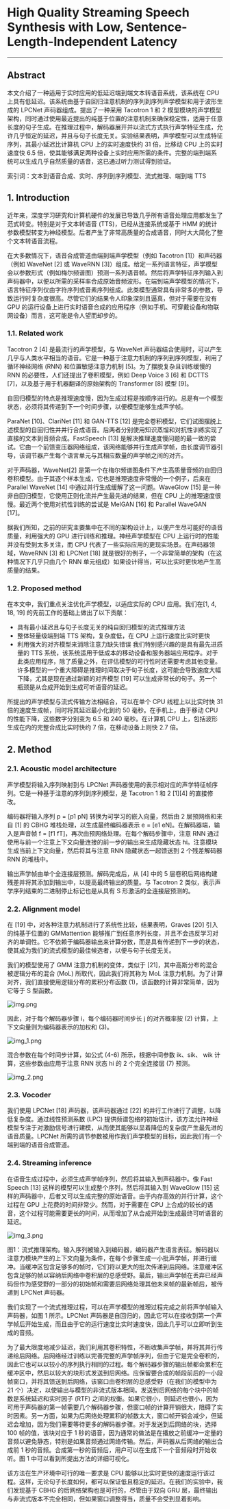 # High Quality Streaming Speech Synthesis with Low, Sentence-Length-Independent Latency
___
##  Abstract
本文介绍了一种适用于实时应用的低延迟端到端文本转语音系统，该系统在 CPU 上具有低延迟。该系统由基于自回归注意机制的序列到序列声学模型和用于波形生成的 LPCNet 声码器组成。提出了一种采用 Tacotron 1 和 2 模型模块的声学模型架构，同时通过使用最近提出的纯基于位置的注意机制来确保稳定性，适用于任意长度的句子生成。在推理过程中，解码器展开并以流式方式执行声学特征生成，允许几乎恒定的延迟，并且与句子长度无关。实验结果表明，声学模型可以生成特征序列，其最小延迟比计算机 CPU 上的实时速度快约 31 倍，比移动 CPU 上的实时速度快 6.5 倍，使其能够满足两种设备上实时应用所需的条件。完整的端到端系统可以生成几乎自然质量的语音，这已通过听力测试得到验证。

索引词：文本到语音合成、实时、序列到序列模型、流式推理、端到端 TTS
## 1. Introduction
近年来，深度学习研究和计算机硬件的发展已导致几乎所有语音处理应用都发生了范式转变。特别是对于文本转语音 (TTS)，已经从连接系统或基于 HMM 的统计参数模型转变为神经模型。后者产生了非常高质量的合成语音，同时大大简化了整个文本转语音流程。

在大多数情况下，语音合成管道由端到端声学模型（例如 Tacotron [1]）和声码器（例如 WaveNet [2] 或 WaveRNN [3]）组成。给定一系列语言特征，声学模型会以参数形式（例如梅尔频谱图）预测一系列语音帧。然后将声学特征序列输入到声码器中，以便以所需的采样率合成原始音频波形。在端到端声学模型的情况下，语言特征序列仅由字符序列或音素序列组成。此类模型通常具有非常多的参数，导致运行时复杂度很高。尽管它们的结果令人印象深刻且逼真，但对于需要在没有 GPU 的运行设备上进行实时语音合成的应用程序（例如手机、可穿戴设备和物联网设备）而言，这可能是令人望而却步的。

###  1.1. Related work
Tacotron 2 [4] 是最流行的声学模型，与 WaveNet 声码器结合使用时，可以产生几乎与人类水平相当的语音。它是一种基于注意力机制的序列到序列模型，利用了循环神经网络 (RNN) 和位置敏感注意力机制 [5]。为了摆脱复杂且训练缓慢的 RNN 的必要性，人们还提出了卷积模型，例如 Deep Voice 3 [6] 和 DCTTS [7]，以及基于用于机器翻译的原始架构的 Transformer [8] 模型 [9]。  

自回归模型的特点是推理速度慢，因为生成过程是按顺序进行的。总是有一个模型状态，必须将其传递到下一个时间步骤，以便模型能够生成声学帧。

ParaNet [10]、ClariNet [11] 和 GAN-TTS [12] 是完全卷积模型，它们试图摆脱上述模型的自回归性并并行合成语音。后两者分别使用知识蒸馏和对抗性训练实现了直接的文本到音频合成。FastSpeech [13] 是解决推理速度慢问题的最一致的尝试。它由一个前馈变压器网络组成，该网络能够并行生成声学帧，由长度调节器引导，该调节器产生每个语言单元与其相应数量的声学帧之间的对齐。

对于声码器，WaveNet[2] 是第一个在梅尔频谱图条件下产生高质量音频的自回归卷积模型。由于其逐个样本生成，它也是推理速度非常慢的一个例子，后来在 Parallel WaveNet [14] 中通过并行生成缓解了这一问题。WaveGlow [15] 是一种非自回归模型，它使用正则化流并产生最先进的结果，但在 CPU 上的推理速度很慢。最近两个使用对抗性训练的尝试是 MelGAN [16] 和 Parallel WaveGAN [17]。

据我们所知，之前的研究主要集中在不同的架构设计上，以便产生尽可能好的语音质量，利用强大的 GPU 进行训练和推理。神经声学模型在 CPU 上运行时的性能并没有受到太多关注，而 CPU 代表了一些实际应用的更现实场景。在声码器领域，WaveRNN [3] 和 LPCNet [18] 就是很好的例子，一个非常简单的架构（在这种情况下几乎只由几个 RNN 单元组成）如果设计得当，可以比实时更快地产生高质量的结果。
###  1.2. Proposed method
在本文中，我们重点关注优化声学模型，以适应实际的 CPU 应用。我们在[1, 4, 18, 19] 的先前工作的基础上做出了以下贡献：
* 具有最小延迟且与句子长度无关的纯自回归模型的流式推理方法
* 整体轻量级端到端 TTS 架构，复杂度低，在 CPU 上运行速度比实时更快
* 利用强大的对齐模型来消除注意力缺失错误
我们特别感兴趣的是具有最先进质量的 TTS 系统，该系统适用于低成本的移动设备和服务器端应用程序。对于此类应用程序，除了质量之外，在评估模型的可行性时还需要考虑其他变量。许多模型的一个重大障碍是推理时间取决于句子长度，这可能会导致速度大幅下降，尤其是现在通过新颖的对齐模型 [19] 可以生成非常长的句子。另一个瓶颈是从合成开始到生成可听语音的延迟。

所提出的声学模型与流式传输方法相结合，可以在单个 CPU 线程上以比实时快 31 倍的速度生成帧，同时将其延迟最小化到约 50 毫秒。在手机上，由于移动 CPU 的性能下降，这些数字分别变为 6.5 和 240 毫秒。在计算机 CPU 上，包括波形生成在内的完整合成比实时快约 7 倍，在移动设备上则快 2.7 倍。
##  2. Method
### 2.1. Acoustic model architecture
声学模型将输入序列映射到与 LPCNet 声码器使用的表示相对应的声学特征帧序列。它是一种基于注意的序列到序列模型，是 Tacotron 1 和 2 [1][4] 的直接修改。

编码器将输入序列 p = [p1 pN] 转换为可学习的嵌入向量，然后由 2 层预网络和来自 [1] 的 CBHG 堆栈处理，以生成最终编码器表示 e = [e1 eN]。在解码器端，输入是声音帧 f = [f1 fT]，再次由预网络处理。在每个解码步骤中，注意 RNN 通过使用与前一个注意上下文向量连接的前一步的输出来生成隐藏状态 hi。注意模块生成当前上下文向量，然后将其与注意 RNN 隐藏状态一起馈送到 2 个残差解码器 RNN 的堆栈中。

输出声学帧由单个全连接层预测。解码完成后，从 [4] 中的 5 层卷积后网络构建残差并将其添加到输出中，以提高最终输出的质量。与 Tacotron 2 类似，表示声学序列结束的二进制停止标记也是从具有 S 形激活的全连接层预测的。

### 2.2. Alignment model
在 [19] 中，对各种注意力机制进行了系统性比较，结果表明，Graves [20] 引入的纯基于位置的 GMMattention 能够推广到任意序列长度，并且不会违反学习对齐的单调性。它不依赖于编码器输出来计算分数，而是具有传递到下一步的状态，使其成为我们的流式模型的最佳候选者，以便与句子长度无关。

我们的模型使用了 GMM 注意力机制的变体，类似于 [21]，其中高斯分布的混合被逻辑分布的混合 (MoL) 所取代，因此我们将其称为 MoL 注意力机制。为了计算对齐，我们直接使用逻辑分布的累积分布函数 (1)，该函数的计算非常简单，因为它等于 S 型函数。

![img.png](img.png)

因此，对于每个解码器步骤 i，每个编码器时间步长 j 的对齐概率按 (2) 计算，上下文向量则为编码器表示的加权和 (3)。

![img_1.png](img_1.png)

混合参数在每个时间步计算，如公式 (4-6) 所示，根据中间参数 ik、sik、 wik 计算，这些参数由应用于注意 RNN 状态 hi 的 2 个完全连接层 (7) 预测。

![img_2.png](img_2.png)

###  2.3. Vocoder
我们使用 LPCNet [18] 声码器，该声码器通过 [22] 的并行工作进行了调整，以降低复杂度。通过线性预测系数 (LPC) 提供频谱包络的​​初始估计，该方法允许神经模型专注于对激励信号进行建模，从而使其能够以显着降低的复杂度产生最先进的语音质量。LPCNet 所需的调节参数被用作我们声学模型的目标，因此我们有一个端到端的语音合成管道。

### 2.4. Streaming inference
在语音生成过程中，必须生成声学帧序列，然后将其输入到声码器中。像 Fast Speech [13] 这样的模型可以生成整个序列，然后将其输入到 WaveGlow [15] 这样的声码器中，后者又可以生成完整的原始语音。由于内存高效的并行计算，这个过程在 GPU 上花费的时间非常少。然而，对于需要在 CPU 上合成的较长的语音，这个过程可能需要更长的时间，从而增加了从合成开始到生成最终可听语音的延迟。

![img_3.png](img_3.png)

图1：流式推理架构。输入序列被输入到编码器，编码器产生语言表征。解码器以注意力模块产生的上下文向量为条件，在每个步骤生成一小批声学帧，并进行缓冲。当缓冲区包含足够多的帧时，它们将以更大的批次传递到后网络。注意缓冲区包含足够的帧以容纳后网络中卷积层的总感受野。最后，输出声学帧在丢弃已经声码但作为感受野的一部分的初始帧和需要后网络处理其他未来帧的最新帧后，被传递到 LPCNet 声码器。

我们实现了一个流式推理过程，可以在声学模型的推理过程完成之前将声学帧输入声码器，如图 1 所示。LPCNet 声码器是自回归的，因此它可以在接收到第一个声学帧后开始生成，而且由于它的运行速度比实时速度快，因此几乎可以立即听到生成的音频。

为了最大限度地减少延迟，我们利用其卷积特性，不断收集声学帧，并将其并行传递给后网络。后网络经过训练以完善完整的声学帧序列，但由于它是完全卷积的，因此它也可以以较小的序列执行相同的过程。每个解码器步骤的输出帧都会累积在缓冲区中，然后以较大的块形式发送到后网络。应保留要合成的帧段前后的一小段帧窗口，并将其馈送到后网络，该窗口由卷积层的总感受野（在我们的模型中为 21 个）决定，以使输出与模型的非流式版本相同。发送到后网络的每个块中的帧数是系统延迟和实时因子 (RTF) 之间的权衡。如果它很小，则延迟也很小，因为可用于声码器的第一帧需要几个解码器步骤，但窗口帧的计算开销很大，阻碍了实时因素。另一方面，如果为后网络处理累积的帧数太大，窗口帧开销会减少，但延迟会增加，因为我们需要等待更多的解码器步骤。对于发送到后网络的块，选择 100 帧的值，该块对应于 1 秒的语音，因为通常的做法是在播放之前缓冲一定量的音频以避免静态，特别是如果音频通过网络传输。然后，声码器从后网络的输出合成前 1 秒的音频。合成第一秒的音频后，用户可以在生成下一个音频段时开始收听。图 1 中可以看到所提出方法的详细可视化。

该方法在生产环境中可行的唯一要求是 CPU 能够以比实时更快的速度运行该过程。这样，无论句子长度如何，都可以保证低且稳定的延迟。在我们的实验中，我们发现基于 CBHG 的后网络架构也是可行的，尽管由于双向 GRU 层，最终输出与非流式版本不完全相同，但如果窗口调整得当，质量不会受到显着影响。

